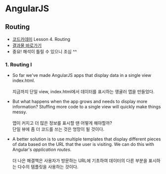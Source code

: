 # AngularJS

## Routing 

- [코드카데미](https://www.codecademy.com) Lesson 4. Routing
- [결과물 바로가기](https://sharryhong.github.io/TIL/angularjs/04_routing)
- 중요! 해석이 틀릴 수 있으니 조심 ^^ 

### 1. Routing I

- So far we've made AngularJS apps that display data in a single view index.html.<br><br>
지금까지 단일 view, index.html에서 데이터를 표시하는 앵귤러 앱을 만들었다. 

- But what happens when the app grows and needs to display more information? Stuffing more code to a single view will quickly make things messy.<br><br>
앱이 커지고 더 많은 정보를 표시할 땐 어떻게 해야할까? <br>
단일 뷰에 좀 더 코드를 쓰는 것은 엉망이 될 것이다.

- A better solution is to use multiple templates that display different pieces of data based on the URL that the user is visiting. We can do this with Angular's *application routes*.<br><br>
더 나은 해결책은 사용자가 방문하는 URL에 기초하여 데이터의 다른 부분을 표시하는 다수의 템플릿을 사용하는 것이다.<br>
